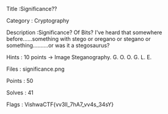Title :Significance??

Category : Cryptography

Description :Significance? Of Bits? I've heard that somewhere before......something with stego or oregano or stegano or something..........or was it a stegosaurus?

Hints : 10 points ->	 Image Steganography. G. O. O. G. L. E.

Files : significance.png

Points : 50

Solves : 41

Flags :	VishwaCTF{vv3ll_7hA7_vv4s_34sY}
